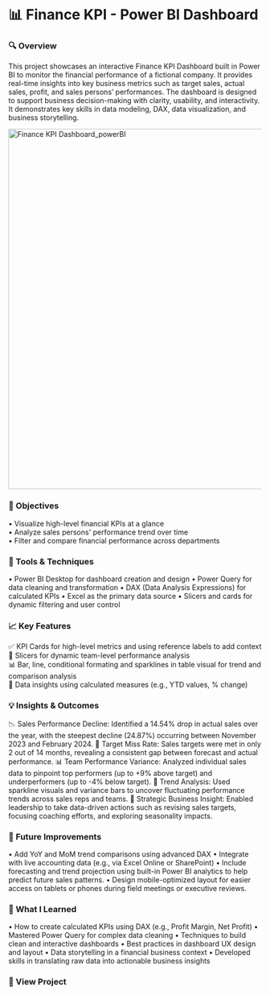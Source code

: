 # 📊 Finance KPI - Power BI Dashboard

### 🔍 Overview
This project showcases an interactive Finance KPI Dashboard built in Power BI to monitor the financial performance of a fictional company. It provides real-time insights into key business metrics such as target sales, actual sales, profit, and sales persons’ performances. The dashboard is designed to support business decision-making with clarity, usability, and interactivity. It demonstrates key skills in data modeling, DAX, data visualization, and business storytelling.

<img width="716" alt="Finance KPI Dashboard_powerBI" src="https://github.com/user-attachments/assets/54a90262-b8ad-4eeb-bd84-6c679b664b57" />

### 🎯 Objectives
•	Visualize high-level financial KPIs at a glance<br/>
•	Analyze sales persons' performance trend over time<br/>
•	Filter and compare financial performance across departments<br/> 

### 🧩 Tools & Techniques
•	Power BI Desktop for dashboard creation and design
•	Power Query for data cleaning and transformation
•	DAX (Data Analysis Expressions) for calculated KPIs
•	Excel as the primary data source
•	Slicers and cards for dynamic filtering and user control

### 📈 Key Features
✅ KPI Cards for high-level metrics and using reference labels to add context  
📅 Slicers for dynamic team-level performance analysis  
📊 Bar, line, conditional formating and sparklines in table visual for trend and comparison analysis   
🧠 Data insights using calculated measures (e.g., YTD values, % change)

### 💡 Insights & Outcomes
📉 Sales Performance Decline: Identified a 14.54% drop in actual sales over the year, with the steepest decline (24.87%) occurring between November 2023 and February 2024.
🎯 Target Miss Rate: Sales targets were met in only 2 out of 14 months, revealing a consistent gap between forecast and actual performance.
📊 Team Performance Variance: Analyzed individual sales data to pinpoint top performers (up to +9% above target) and underperformers (up to -4% below target).
🧭 Trend Analysis: Used sparkline visuals and variance bars to uncover fluctuating performance trends across sales reps and teams.
🧠 Strategic Business Insight: Enabled leadership to take data-driven actions such as revising sales targets, focusing coaching efforts, and exploring seasonality impacts.

### 🚀 Future Improvements
•	Add YoY and MoM trend comparisons using advanced DAX
•	Integrate with live accounting data (e.g., via Excel Online or SharePoint)
•	Include forecasting and trend projection using built-in Power BI analytics to help predict future sales patterns.
•	Design mobile-optimized layout for easier access on tablets or phones during field meetings or executive reviews.

### 🧠 What I Learned
•	How to create calculated KPIs using DAX (e.g., Profit Margin, Net Profit) 
•	Mastered Power Query for complex data cleaning
•	Techniques to build clean and interactive dashboards
•	Best practices in dashboard UX design and layout
•	Data storytelling in a financial business context
• Developed skills in translating raw data into actionable business insights

### 🔗 View Project 



